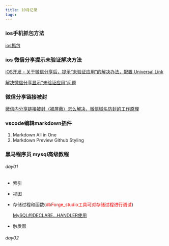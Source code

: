 ```yaml
---
title: 10月记录
tags:
---
```


### ios手机抓包方法
[ios抓包](https://blog.csdn.net/atco/article/details/106621123)

### ios 微信分享提示未验证解决方法
[iOS开发 - 关于微信分享后，提示“未验证应用”的解决办法，配置 Universal Link](https://blog.csdn.net/a645258072/article/details/106426378/)

[解决微信分享显示“未验证应用”问题](https://www.jianshu.com/p/d356b55779e1)

### 微信分享链接被封
[微信内分享链接被封（被屏蔽）怎么解决，微信域名防封的工作原理](https://www.jianshu.com/p/945831334c30)

### vscode编辑markdown插件

1. Markdown All in One
2. Markdown Preview Github Styling

### 黑马程序员 mysql高级教程

###### day01

- 索引
- 视图
- 存储过程和函数(<span style="color:red">dbForge_studio工具可对存储过程进行调试</span>)

  [MySQL的DECLARE...HANDLER使用](https://winsoft666.blog.csdn.net/article/details/79284051)
- 触发器

###### day02